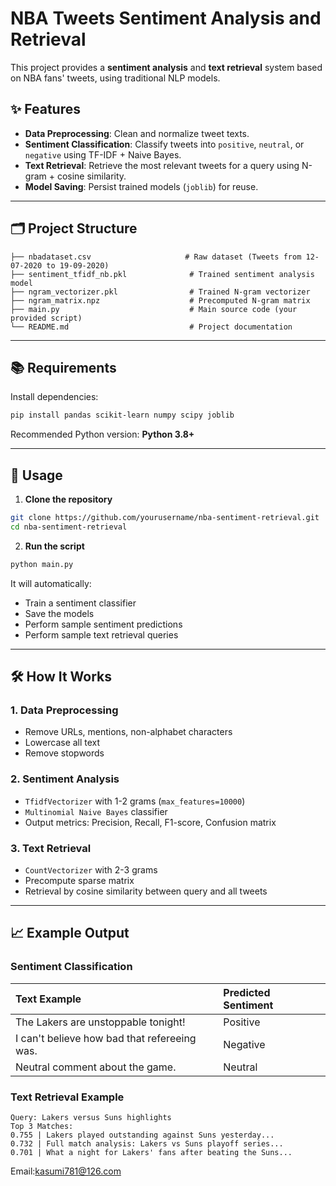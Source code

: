 
# NBA Tweets Sentiment Analysis and Retrieval

This project provides a **sentiment analysis** and **text retrieval** system based on NBA fans' tweets, using traditional NLP models.

## ✨ Features

- **Data Preprocessing**: Clean and normalize tweet texts.
- **Sentiment Classification**: Classify tweets into `positive`, `neutral`, or `negative` using TF-IDF + Naive Bayes.
- **Text Retrieval**: Retrieve the most relevant tweets for a query using N-gram + cosine similarity.
- **Model Saving**: Persist trained models (`joblib`) for reuse.

---

## 🗂 Project Structure

```
├── nbadataset.csv                     # Raw dataset (Tweets from 12-07-2020 to 19-09-2020)
├── sentiment_tfidf_nb.pkl              # Trained sentiment analysis model
├── ngram_vectorizer.pkl                # Trained N-gram vectorizer
├── ngram_matrix.npz                    # Precomputed N-gram matrix
├── main.py                             # Main source code (your provided script)
└── README.md                           # Project documentation
```

---

## 📚 Requirements

Install dependencies:

```bash
pip install pandas scikit-learn numpy scipy joblib
```

Recommended Python version: **Python 3.8+**

---

## 🚀 Usage

1. **Clone the repository**

```bash
git clone https://github.com/yourusername/nba-sentiment-retrieval.git
cd nba-sentiment-retrieval
```

2. **Run the script**

```bash
python main.py
```

It will automatically:
- Train a sentiment classifier
- Save the models
- Perform sample sentiment predictions
- Perform sample text retrieval queries

---

## 🛠 How It Works

### 1. Data Preprocessing
- Remove URLs, mentions, non-alphabet characters
- Lowercase all text
- Remove stopwords

### 2. Sentiment Analysis
- `TfidfVectorizer` with 1-2 grams (`max_features=10000`)
- `Multinomial Naive Bayes` classifier
- Output metrics: Precision, Recall, F1-score, Confusion matrix

### 3. Text Retrieval
- `CountVectorizer` with 2-3 grams
- Precompute sparse matrix
- Retrieval by cosine similarity between query and all tweets

---

## 📈 Example Output

### Sentiment Classification

| Text Example | Predicted Sentiment |
| :--- | :--- |
| The Lakers are unstoppable tonight! | Positive |
| I can't believe how bad that refereeing was. | Negative |
| Neutral comment about the game. | Neutral |

### Text Retrieval Example

```
Query: Lakers versus Suns highlights
Top 3 Matches:
0.755 | Lakers played outstanding against Suns yesterday...
0.732 | Full match analysis: Lakers vs Suns playoff series...
0.701 | What a night for Lakers' fans after beating the Suns...
```



Email:kasumi781@126.com

